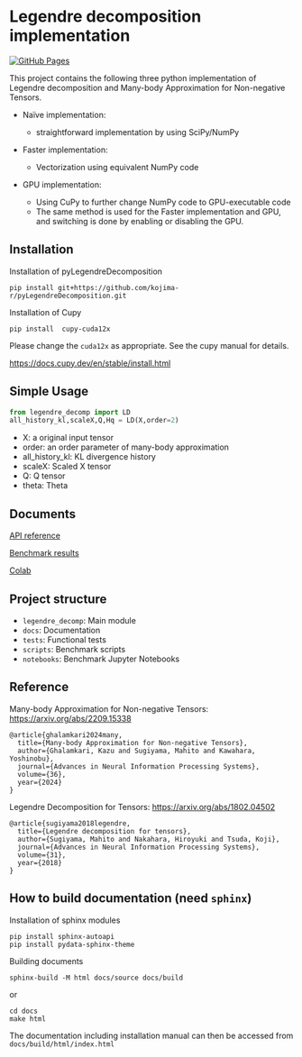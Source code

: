 # Legendre decomposition implementation

[![GitHub Pages](https://github.com/kojima-r/pyLegendreDecomposition/actions/workflows/gh-pages.yml/badge.svg)](https://github.com/kojima-r/pyLegendreDecomposition/actions/workflows/gh-pages.yml)

This project contains the following three python implementation of Legendre decomposition and Many-body Approximation for Non-negative Tensors.

- Naïve implementation:
  - straightforward implementation by using SciPy/NumPy

- Faster implementation:
  - Vectorization using equivalent NumPy code

- GPU implementation:
  - Using CuPy to further change NumPy code to GPU-executable code
  - The same method is used for the Faster implementation and GPU, and switching is done by enabling or disabling the GPU.
## Installation

Installation of pyLegendreDecomposition
```
pip install git+https://github.com/kojima-r/pyLegendreDecomposition.git
```

Installation of Cupy
```
pip install  cupy-cuda12x
```
Please change the `cuda12x` as appropriate.
See the cupy manual for details.

https://docs.cupy.dev/en/stable/install.html

## Simple Usage
```python
from legendre_decomp import LD
all_history_kl,scaleX,Q,Hq = LD(X,order=2)
```

- X: a original input tensor
- order: an order parameter of many-body approximation
- all_history_kl: KL divergence history
- scaleX: Scaled X tensor
- Q: Q tensor
- theta: Theta
    
## Documents

[API reference](https://kojima-r.github.io/pyLegendreDecomposition/autoapi/index.html)

[Benchmark results](https://kojima-r.github.io/pyLegendreDecomposition/benchmarks.html)

[Colab](https://colab.research.google.com/drive/10P1hVJZvEv51GdnGNjMKk2qTjIZ7XwpF?usp=sharing)

## Project structure
- `legendre_decomp`: Main module
- `docs`: Documentation
- `tests`: Functional tests
- `scripts`: Benchmark scripts
- `notebooks`: Benchmark Jupyter Notebooks

## Reference
Many-body Approximation for Non-negative Tensors:
https://arxiv.org/abs/2209.15338
```
@article{ghalamkari2024many,
  title={Many-body Approximation for Non-negative Tensors},
  author={Ghalamkari, Kazu and Sugiyama, Mahito and Kawahara, Yoshinobu},
  journal={Advances in Neural Information Processing Systems},
  volume={36},
  year={2024}
}
```
Legendre Decomposition for Tensors:
https://arxiv.org/abs/1802.04502
```
@article{sugiyama2018legendre,
  title={Legendre decomposition for tensors},
  author={Sugiyama, Mahito and Nakahara, Hiroyuki and Tsuda, Koji},
  journal={Advances in Neural Information Processing Systems},
  volume={31},
  year={2018}
}
```

## How to build documentation (need `sphinx`)
Installation of sphinx modules
```shell
pip install sphinx-autoapi
pip install pydata-sphinx-theme
```

Building documents
```shell
sphinx-build -M html docs/source docs/build
```

or

```shell
cd docs
make html
```

The documentation including installation manual can then be accessed from `docs/build/html/index.html`

